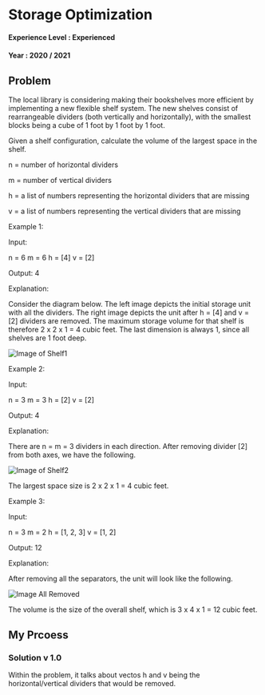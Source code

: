 # Storage Optimization
#### Experience Level : Experienced
#### Year : 2020 / 2021

## Problem

The local library is considering making their bookshelves more efficient by implementing a new flexible shelf system. The new shelves consist of rearrangeable dividers (both vertically and horizontally), with the smallest blocks being a cube of 1 foot by 1 foot by 1 foot.

Given a shelf configuration, calculate the volume of the largest space in the shelf.

n = number of horizontal dividers

m = number of vertical dividers

h = a list of numbers representing the horizontal dividers that are missing

v = a list of numbers representing the vertical dividers that are missing

Example 1:

Input:

n = 6 m = 6 h = [4] v = [2]

Output: 4

Explanation:

Consider the diagram below. The left image depicts the initial storage unit with all the dividers. The right image depicts the unit after h = [4] and v = [2] dividers are removed. The maximum storage volume for that shelf is therefore 2 x 2 x 1 = 4 cubic feet. The last dimension is always 1, since all shelves are 1 foot deep.

![Image of Shelf1](https://i.ibb.co/JHWrg8n/image.png)

Example 2:

Input:

n = 3 m = 3 h = [2] v = [2]

Output: 4

Explanation:

There are n = m = 3 dividers in each direction. After removing divider [2] from both axes, we have the following.

![Image of Shelf2](https://i.ibb.co/LnSb6Vy/image.png)


The largest space size is 2 x 2 x 1 = 4 cubic feet.

Example 3:

Input:

n = 3 m = 2 h = [1, 2, 3] v = [1, 2]

Output: 12

Explanation:

After removing all the separators, the unit will look like the following.

![Image All Removed](https://i.ibb.co/JHWrg8n/image.png)

The volume is the size of the overall shelf, which is 3 x 4 x 1 = 12 cubic feet.

## My Prcoess

### Solution v 1.0

Within the problem, it talks about vectos h and v being the horizontal/vertical dividers that would be removed. 
